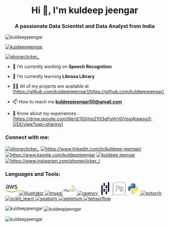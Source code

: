 <h1 align="center">Hi 👋, I'm kuldeep jeengar</h1>
<h3 align="center">A passionate Data Scientist and Data Analyst from India</h3>

<p align="left"> <img src="https://komarev.com/ghpvc/?username=kuldeepjeengar&label=Profile%20views&color=0e75b6&style=flat" alt="kuldeepjeengar" /> </p>

<p align="left"> <a href="https://github.com/ryo-ma/github-profile-trophy"><img src="https://github-profile-trophy.vercel.app/?username=kuldeepjeengar" alt="kuldeepjeengar" /></a> </p>

<p align="left"> <a href="https://twitter.com/phoneclicker_" target="blank"><img src="https://img.shields.io/twitter/follow/phoneclicker_?logo=twitter&style=for-the-badge" alt="phoneclicker_" /></a> </p>

- 🔭 I’m currently working on **Speech Recognition**

- 🌱 I’m currently learning **Librosa Library**

- 👨‍💻 All of my projects are available at [https://github.com/kuldeepjeengar](https://github.com/kuldeepjeengar)

- 📫 How to reach me **kuldeepjeengar50@gmail.com**

- 📄 Know about my experiences : [https://drive.google.com/file/d/1IGhhq2Yll3gFpHrVGVsgiAIawsg3-G5X/view?usp=sharing]

<h3 align="left">Connect with me:</h3>
<p align="left">
<a href="https://twitter.com/phoneclicker_" target="blank"><img align="center" src="https://raw.githubusercontent.com/rahuldkjain/github-profile-readme-generator/master/src/images/icons/Social/twitter.svg" alt="phoneclicker_" height="30" width="40" /></a>
<a href="https://linkedin.com/in/https://www.linkedin.com/in/kuldeep-jeengar/" target="blank"><img align="center" src="https://raw.githubusercontent.com/rahuldkjain/github-profile-readme-generator/master/src/images/icons/Social/linked-in-alt.svg" alt="https://www.linkedin.com/in/kuldeep-jeengar/" height="30" width="40" /></a>
<a href="https://kaggle.com/https://www.kaggle.com/kuldeepjeengar" target="blank"><img align="center" src="https://raw.githubusercontent.com/rahuldkjain/github-profile-readme-generator/master/src/images/icons/Social/kaggle.svg" alt="https://www.kaggle.com/kuldeepjeengar" height="30" width="40" /></a>
<a href="https://fb.com/kuldeep jeengar" target="blank"><img align="center" src="https://raw.githubusercontent.com/rahuldkjain/github-profile-readme-generator/master/src/images/icons/Social/facebook.svg" alt="kuldeep jeengar" height="30" width="40" /></a>
<a href="https://instagram.com/https://www.instagram.com/phoneclicker_/" target="blank"><img align="center" src="https://raw.githubusercontent.com/rahuldkjain/github-profile-readme-generator/master/src/images/icons/Social/instagram.svg" alt="https://www.instagram.com/phoneclicker_/" height="30" width="40" /></a>
</p>

<h3 align="left">Languages and Tools:</h3>
<p align="left"> <a href="https://aws.amazon.com" target="_blank" rel="noreferrer"> <img src="https://raw.githubusercontent.com/devicons/devicon/master/icons/amazonwebservices/amazonwebservices-original-wordmark.svg" alt="aws" width="40" height="40"/> </a> <a href="https://www.adobe.com/in/products/illustrator.html" target="_blank" rel="noreferrer"> <img src="https://www.vectorlogo.zone/logos/adobe_illustrator/adobe_illustrator-icon.svg" alt="illustrator" width="40" height="40"/> </a> <a href="https://www.microsoft.com/en-us/sql-server" target="_blank" rel="noreferrer"> <img src="https://www.svgrepo.com/show/303229/microsoft-sql-server-logo.svg" alt="mssql" width="40" height="40"/> </a> <a href="https://www.mysql.com/" target="_blank" rel="noreferrer"> <img src="https://raw.githubusercontent.com/devicons/devicon/master/icons/mysql/mysql-original-wordmark.svg" alt="mysql" width="40" height="40"/> </a> <a href="https://opencv.org/" target="_blank" rel="noreferrer"> <img src="https://www.vectorlogo.zone/logos/opencv/opencv-icon.svg" alt="opencv" width="40" height="40"/> </a> <a href="https://pandas.pydata.org/" target="_blank" rel="noreferrer"> <img src="https://raw.githubusercontent.com/devicons/devicon/2ae2a900d2f041da66e950e4d48052658d850630/icons/pandas/pandas-original.svg" alt="pandas" width="40" height="40"/> </a> <a href="https://www.photoshop.com/en" target="_blank" rel="noreferrer"> <img src="https://raw.githubusercontent.com/devicons/devicon/master/icons/photoshop/photoshop-line.svg" alt="photoshop" width="40" height="40"/> </a> <a href="https://www.python.org" target="_blank" rel="noreferrer"> <img src="https://raw.githubusercontent.com/devicons/devicon/master/icons/python/python-original.svg" alt="python" width="40" height="40"/> </a> <a href="https://pytorch.org/" target="_blank" rel="noreferrer"> <img src="https://www.vectorlogo.zone/logos/pytorch/pytorch-icon.svg" alt="pytorch" width="40" height="40"/> </a> <a href="https://scikit-learn.org/" target="_blank" rel="noreferrer"> <img src="https://upload.wikimedia.org/wikipedia/commons/0/05/Scikit_learn_logo_small.svg" alt="scikit_learn" width="40" height="40"/> </a> <a href="https://seaborn.pydata.org/" target="_blank" rel="noreferrer"> <img src="https://seaborn.pydata.org/_images/logo-mark-lightbg.svg" alt="seaborn" width="40" height="40"/> </a> <a href="https://www.selenium.dev" target="_blank" rel="noreferrer"> <img src="https://raw.githubusercontent.com/detain/svg-logos/780f25886640cef088af994181646db2f6b1a3f8/svg/selenium-logo.svg" alt="selenium" width="40" height="40"/> </a> <a href="https://www.tensorflow.org" target="_blank" rel="noreferrer"> <img src="https://www.vectorlogo.zone/logos/tensorflow/tensorflow-icon.svg" alt="tensorflow" width="40" height="40"/> </a> </p>

<p><img align="left" src="https://github-readme-stats.vercel.app/api/top-langs?username=kuldeepjeengar&show_icons=true&locale=en&layout=compact" alt="kuldeepjeengar" /></p>

<p>&nbsp;<img align="center" src="https://github-readme-stats.vercel.app/api?username=kuldeepjeengar&show_icons=true&locale=en" alt="kuldeepjeengar" /></p>

<p><img align="center" src="https://github-readme-streak-stats.herokuapp.com/?user=kuldeepjeengar&" alt="kuldeepjeengar" /></p>
